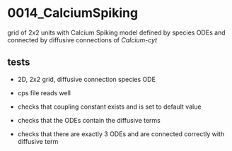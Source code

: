 # 0014_CalciumSpiking

grid of 2x2 units with Calcium Spiking model defined by species ODEs and connected by diffusive connections of *Calcium-cyt*

## tests

- 2D, 2x2 grid, diffusive connection species ODE
- cps file reads well
- checks that coupling constant exists and is set to default value
- checks that the ODEs contain the diffusive terms

- checks that there are exactly 3 ODEs and are connected correctly with diffusive term
